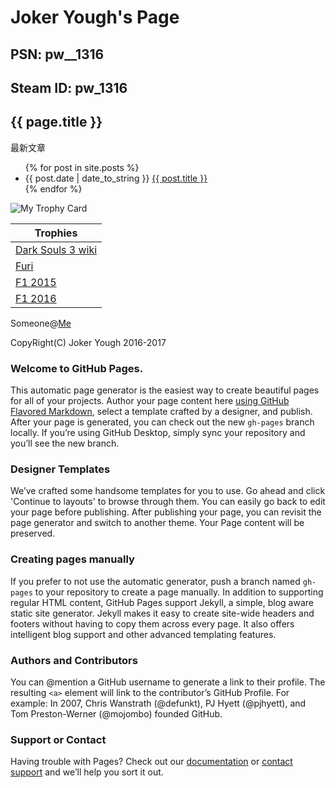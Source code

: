# Joker Yough's Page

## PSN: pw__1316

## Steam ID: pw_1316

<h2>{{ page.title }}</h2>
<p>最新文章</p>
<ul>
    {% for post in site.posts %}
    <li>{{ post.date | date_to_string }} <a href="{{ site.baseurl }}{{ post.url }}">{{ post.title }}</a></li>
    {% endfor %}
</ul>

![My Trophy Card](http://psnine.com/card/pw__1316)

| Trophies |
| - |
| [Dark Souls 3 wiki](/psn-games/DARK%20SOULS%20III-Wiki.html) |
| [Furi](/psn-games/Furi.html) |
| [F1 2015](/psn-games/F1_2015.html) |
| [F1 2016](/psn-games/F1_2016.html) |

Someone@[Me](https://github.com/pw1316)

CopyRight(C) Joker Yough 2016-2017

### Welcome to GitHub Pages.

This automatic page generator is the easiest way to create beautiful pages for all of your projects. Author your page content here [using GitHub Flavored Markdown](https://guides.github.com/features/mastering-markdown/), select a template crafted by a designer, and publish. After your page is generated, you can check out the new `gh-pages` branch locally. If you’re using GitHub Desktop, simply sync your repository and you’ll see the new branch.

### Designer Templates

We’ve crafted some handsome templates for you to use. Go ahead and click 'Continue to layouts' to browse through them. You can easily go back to edit your page before publishing. After publishing your page, you can revisit the page generator and switch to another theme. Your Page content will be preserved.

### Creating pages manually

If you prefer to not use the automatic generator, push a branch named `gh-pages` to your repository to create a page manually. In addition to supporting regular HTML content, GitHub Pages support Jekyll, a simple, blog aware static site generator. Jekyll makes it easy to create site-wide headers and footers without having to copy them across every page. It also offers intelligent blog support and other advanced templating features.

### Authors and Contributors

You can @mention a GitHub username to generate a link to their profile. The resulting `<a>` element will link to the contributor’s GitHub Profile. For example: In 2007, Chris Wanstrath (@defunkt), PJ Hyett (@pjhyett), and Tom Preston-Werner (@mojombo) founded GitHub.

### Support or Contact

Having trouble with Pages? Check out our [documentation](https://help.github.com/pages) or [contact support](https://github.com/contact) and we’ll help you sort it out.
